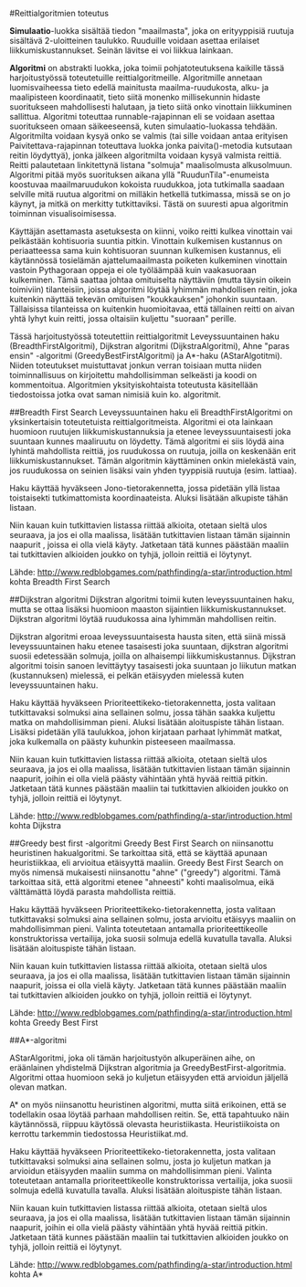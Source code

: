 #Reittialgoritmien toteutus

**Simulaatio**-luokka sisältää tiedon "maailmasta", joka on erityyppisiä ruutuja sisältävä 2-uloitteinen taulukko. Ruuduille voidaan asettaa erilaiset liikkumiskustannukset. Seinän lävitse ei voi liikkua lainkaan.

**Algoritmi** on abstrakti luokka, joka toimii pohjatoteutuksena kaikille tässä harjoitustyössä toteutetuille reittialgoritmeille. Algoritmille annetaan luomisvaiheessa tieto edellä mainitusta maailma-ruudukosta, alku- ja maalipisteen koordinaatit, tieto siitä monenko millisekunnin hidaste suoritukseen mahdollisesti halutaan, ja tieto siitä onko vinottain liikkuminen sallittua. Algoritmi toteuttaa runnable-rajapinnan eli se voidaan asettaa suoritukseen omaan säikeeseensä, kuten simulaatio-luokassa tehdään. Algoritmilta voidaan kysyä onko se valmis (tai sille voidaan antaa erityisen Paivitettava-rajapinnan toteuttava luokka jonka paivita()-metodia kutsutaan reitin löydyttyä), jonka jälkeen algoritmilta voidaan kysyä valmista reittiä. Reitti palautetaan linkitettynä listana "solmuja" maalisolmusta alkusolmuun. Algoritmi pitää myös suorituksen aikana yllä "RuudunTila"-enumeista koostuvaa maailmaruudukon kokoista ruudukkoa, jota tutkimalla saadaan selville mitä ruutua algoritmi on milläkin hetkellä tutkimassa, missä se on jo käynyt, ja mitkä on merkitty tutkittaviksi. Tästä on suuresti apua algoritmin toiminnan visualisoimisessa.

Käyttäjän asettamasta asetuksesta on kiinni, voiko reitti kulkea vinottain vai pelkästään kohtisuoria suuntia pitkin. Vinottain kulkemisen kustannus on periaatteessa sama kuin kohtisuoran suunnan kulkemisen kustannus, eli käytännössä tosielämän ajattelumaailmasta poiketen kulkeminen vinottain vastoin Pythagoraan oppeja ei ole työläämpää kuin vaakasuoraan kulkeminen. Tämä saattaa johtaa omituiselta näyttäviin (mutta täysin oikein toimiviin) tilanteisiin, joissa algoritmi löytää lyhimmän mahdollisen reitin, joka kuitenkin näyttää tekevän omituisen "koukkauksen" johonkin suuntaan. Tällaisissa tilanteissa on kuitenkin huomioitavaa, että tällainen reitti on aivan yhtä lyhyt kuin reitti, jossa oltaisiin kuljettu "suoraan" perille.

Tässä harjoitustyössä toteutettiin reittialgoritmit Leveyssuuntainen haku (BreadthFirstAlgoritmi), Dijkstran algoritmi (DijkstraAlgoritmi), Ahne "paras ensin" -algoritmi (GreedyBestFirstAlgoritmi) ja A*-haku (AStarAlgotitmi). Niiden toteutukset muistuttavat jonkun verran toisiaan mutta niiden toiminnallisuus on kirjoitettu mahdollisimman selkeästi ja koodi on kommentoitua. Algoritmien yksityiskohtaista toteutusta käsitellään tiedostoissa jotka ovat saman nimisiä kuin ko. algoritmit.

##Breadth First Search
Leveyssuuntainen haku eli BreadthFirstAlgoritmi on yksinkertaisin toteutetuista reittialgoritmeista. Algoritmi ei ota lainkaan huomioon ruutujen liikkumiskustannuksia ja etenee leveyssuuntaisesti joka suuntaan kunnes maaliruutu on löydetty. Tämä algoritmi ei siis löydä aina lyhintä mahdollista reittiä, jos ruudukossa on ruutuja, joilla on keskenään erit liikkumiskustannukset. Tämän algoritmin käyttäminen onkin mielekästä vain, jos ruudukossa on seinien lisäksi vain yhden tyyppisiä ruutuja (esim. lattiaa).

Haku käyttää hyväkseen Jono-tietorakennetta, jossa pidetään yllä listaa toistaisekti tutkimattomista koordinaateista. Aluksi lisätään alkupiste tähän listaan.

Niin kauan kuin tutkittavien listassa riittää alkioita, otetaan sieltä ulos seuraava, ja jos ei olla maalissa, lisätään tutkittavien listaan tämän sijainnin naapurit , joissa ei olla vielä käyty. Jatketaan tätä kunnes päästään maaliin tai tutkittavien alkioiden joukko on tyhjä, jolloin reittiä ei löytynyt.

Lähde: http://www.redblobgames.com/pathfinding/a-star/introduction.html kohta Breadth First Search

##Dijkstran algoritmi
Dijkstran algoritmi toimii kuten leveyssuuntainen haku, mutta se ottaa lisäksi huomioon maaston sijaintien liikkumiskustannukset. Dijkstran algoritmi löytää ruudukossa aina lyhimmän mahdollisen reitin.

Dijkstran algoritmi eroaa leveyssuuntaisesta hausta siten, että siinä missä leveyssuuntainen haku etenee tasaisesti joka suuntaan, dijkstran algoritmi suosii edetessään solmuja, joilla on alhaisempi liikkumiskustannus. Dijkstran algoritmi toisin sanoen levittäytyy tasaisesti joka suuntaan jo liikutun matkan (kustannuksen) mielessä, ei pelkän etäisyyden mielessä kuten leveyssuuntainen haku.

Haku käyttää hyväkseen Prioriteettikeko-tietorakennetta, josta valitaan tutkittavaksi solmuksi aina sellainen solmu, jossa tähän saakka kuljettu matka on mahdollisimman pieni. Aluksi lisätään aloituspiste tähän listaan. Lisäksi pidetään yllä taulukkoa, johon kirjataan parhaat lyhimmät matkat, joka kulkemalla on päästy kuhunkin pisteeseen maailmassa.

Niin kauan kuin tutkittavien listassa riittää alkioita, otetaan sieltä ulos seuraava, ja jos ei olla maalissa, lisätään tutkittavien listaan tämän sijainnin naapurit, joihin ei olla vielä päästy vähintään yhtä hyvää reittiä pitkin. Jatketaan tätä kunnes päästään maaliin tai tutkittavien alkioiden joukko on tyhjä, jolloin reittiä ei löytynyt.

Lähde: http://www.redblobgames.com/pathfinding/a-star/introduction.html kohta Dijkstra

##Greedy best first -algoritmi
Greedy Best First Search on niinsanottu heuristinen hakualgoritmi. Se tarkoittaa sitä, että se käyttää apunaan heuristiikkaa, eli arvioitua etäisyyttä maaliin. Greedy Best First Search on myös nimensä mukaisesti niinsanottu "ahne" ("greedy") algoritmi. Tämä tarkoittaa sitä, että algoritmi etenee "ahneesti" kohti maalisolmua, eikä välttämättä löydä parasta mahdollista reittiä.

Haku käyttää hyväkseen Prioriteettikeko-tietorakennetta, josta valitaan tutkittavaksi solmuksi aina sellainen solmu, josta arvioitu etäisyys maaliin on mahdollisimman pieni. Valinta toteutetaan antamalla prioriteettikeolle konstruktorissa vertailija, joka suosii solmuja edellä kuvatulla tavalla. Aluksi lisätään aloituspiste tähän listaan.

Niin kauan kuin tutkittavien listassa riittää alkioita, otetaan sieltä ulos seuraava, ja jos ei olla maalissa, lisätään tutkittavien listaan tämän sijainnin naapurit, joissa ei olla vielä käyty. Jatketaan tätä kunnes päästään maaliin tai tutkittavien alkioiden joukko on tyhjä, jolloin reittiä ei löytynyt.

Lähde: http://www.redblobgames.com/pathfinding/a-star/introduction.html kohta Greedy Best First

##A*-algoritmi

AStarAlgoritmi, joka oli tämän harjoitustyön alkuperäinen aihe, on eräänlainen yhdistelmä Dijkstran algoritmia ja GreedyBestFirst-algoritmia. Algoritmi ottaa huomioon sekä jo kuljetun etäisyyden että arvioidun jäljellä olevan matkan.

A* on myös niinsanottu heuristinen algoritmi, mutta siitä erikoinen, että se todellakin osaa löytää parhaan mahdollisen reitin. Se, että tapahtuuko näin käytännössä, riippuu käytössä olevasta heuristiikasta. Heuristiikoista on kerrottu tarkemmin tiedostossa Heuristiikat.md.

Haku käyttää hyväkseen Prioriteettikeko-tietorakennetta, josta valitaan tutkittavaksi solmuksi aina sellainen solmu, josta jo kuljetun matkan ja arvioidun etäisyyden maaliin summa on mahdollisimman pieni. Valinta toteutetaan antamalla prioriteettikeolle konstruktorissa vertailija, joka suosii solmuja edellä kuvatulla tavalla. Aluksi lisätään aloituspiste tähän listaan.

Niin kauan kuin tutkittavien listassa riittää alkioita, otetaan sieltä ulos seuraava, ja jos ei olla maalissa, lisätään tutkittavien listaan tämän sijainnin naapurit, joihin ei olla vielä päästy vähintään yhtä hyvää reittiä pitkin. Jatketaan tätä kunnes päästään maaliin tai tutkittavien alkioiden joukko on tyhjä, jolloin reittiä ei löytynyt.

Lähde: http://www.redblobgames.com/pathfinding/a-star/introduction.html kohta A*
